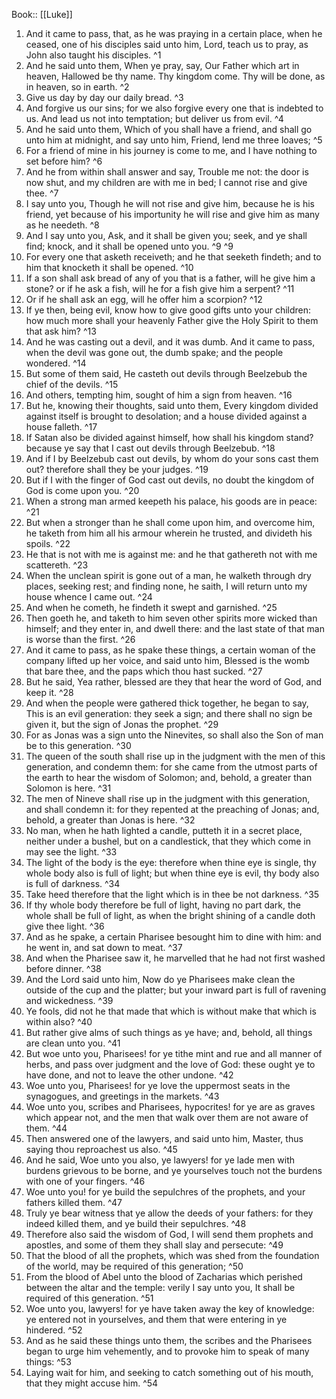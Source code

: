  Book:: [[Luke]]
 1. And it came to pass, that, as he was praying in a certain place, when he ceased, one of his disciples said unto him, Lord, teach us to pray, as John also taught his disciples. ^1
 2. And he said unto them, When ye pray, say, Our Father which art in heaven, Hallowed be thy name. Thy kingdom come. Thy will be done, as in heaven, so in earth. ^2
 3. Give us day by day our daily bread. ^3
 4. And forgive us our sins; for we also forgive every one that is indebted to us. And lead us not into temptation; but deliver us from evil. ^4
 5. And he said unto them, Which of you shall have a friend, and shall go unto him at midnight, and say unto him, Friend, lend me three loaves; ^5
 6. For a friend of mine in his journey is come to me, and I have nothing to set before him? ^6
 7. And he from within shall answer and say, Trouble me not: the door is now shut, and my children are with me in bed; I cannot rise and give thee. ^7
 8. I say unto you, Though he will not rise and give him, because he is his friend, yet because of his importunity he will rise and give him as many as he needeth. ^8
 9. And I say unto you, Ask, and it shall be given you; seek, and ye shall find; knock, and it shall be opened unto you. ^9 ^9
 10. For every one that asketh receiveth; and he that seeketh findeth; and to him that knocketh it shall be opened. ^10
 11. If a son shall ask bread of any of you that is a father, will he give him a stone? or if he ask a fish, will he for a fish give him a serpent? ^11
 12. Or if he shall ask an egg, will he offer him a scorpion? ^12
 13. If ye then, being evil, know how to give good gifts unto your children: how much more shall your heavenly Father give the Holy Spirit to them that ask him? ^13
 14. And he was casting out a devil, and it was dumb. And it came to pass, when the devil was gone out, the dumb spake; and the people wondered. ^14
 15. But some of them said, He casteth out devils through Beelzebub the chief of the devils. ^15
 16. And others, tempting him, sought of him a sign from heaven. ^16
 17. But he, knowing their thoughts, said unto them, Every kingdom divided against itself is brought to desolation; and a house divided against a house falleth. ^17
 18. If Satan also be divided against himself, how shall his kingdom stand? because ye say that I cast out devils through Beelzebub. ^18
 19. And if I by Beelzebub cast out devils, by whom do your sons cast them out? therefore shall they be your judges. ^19
 20. But if I with the finger of God cast out devils, no doubt the kingdom of God is come upon you. ^20
 21. When a strong man armed keepeth his palace, his goods are in peace: ^21
 22. But when a stronger than he shall come upon him, and overcome him, he taketh from him all his armour wherein he trusted, and divideth his spoils. ^22
 23. He that is not with me is against me: and he that gathereth not with me scattereth. ^23
 24. When the unclean spirit is gone out of a man, he walketh through dry places, seeking rest; and finding none, he saith, I will return unto my house whence I came out. ^24
 25. And when he cometh, he findeth it swept and garnished. ^25
 26. Then goeth he, and taketh to him seven other spirits more wicked than himself; and they enter in, and dwell there: and the last state of that man is worse than the first. ^26
 27. And it came to pass, as he spake these things, a certain woman of the company lifted up her voice, and said unto him, Blessed is the womb that bare thee, and the paps which thou hast sucked. ^27
 28. But he said, Yea rather, blessed are they that hear the word of God, and keep it. ^28
 29. And when the people were gathered thick together, he began to say, This is an evil generation: they seek a sign; and there shall no sign be given it, but the sign of Jonas the prophet. ^29
 30. For as Jonas was a sign unto the Ninevites, so shall also the Son of man be to this generation. ^30
 31. The queen of the south shall rise up in the judgment with the men of this generation, and condemn them: for she came from the utmost parts of the earth to hear the wisdom of Solomon; and, behold, a greater than Solomon is here. ^31
 32. The men of Nineve shall rise up in the judgment with this generation, and shall condemn it: for they repented at the preaching of Jonas; and, behold, a greater than Jonas is here. ^32
 33. No man, when he hath lighted a candle, putteth it in a secret place, neither under a bushel, but on a candlestick, that they which come in may see the light. ^33
 34. The light of the body is the eye: therefore when thine eye is single, thy whole body also is full of light; but when thine eye is evil, thy body also is full of darkness. ^34
 35. Take heed therefore that the light which is in thee be not darkness. ^35
 36. If thy whole body therefore be full of light, having no part dark, the whole shall be full of light, as when the bright shining of a candle doth give thee light. ^36
 37. And as he spake, a certain Pharisee besought him to dine with him: and he went in, and sat down to meat. ^37
 38. And when the Pharisee saw it, he marvelled that he had not first washed before dinner. ^38
 39. And the Lord said unto him, Now do ye Pharisees make clean the outside of the cup and the platter; but your inward part is full of ravening and wickedness. ^39
 40. Ye fools, did not he that made that which is without make that which is within also? ^40
 41. But rather give alms of such things as ye have; and, behold, all things are clean unto you. ^41
 42. But woe unto you, Pharisees! for ye tithe mint and rue and all manner of herbs, and pass over judgment and the love of God: these ought ye to have done, and not to leave the other undone. ^42
 43. Woe unto you, Pharisees! for ye love the uppermost seats in the synagogues, and greetings in the markets. ^43
 44. Woe unto you, scribes and Pharisees, hypocrites! for ye are as graves which appear not, and the men that walk over them are not aware of them. ^44
 45. Then answered one of the lawyers, and said unto him, Master, thus saying thou reproachest us also. ^45
 46. And he said, Woe unto you also, ye lawyers! for ye lade men with burdens grievous to be borne, and ye yourselves touch not the burdens with one of your fingers. ^46
 47. Woe unto you! for ye build the sepulchres of the prophets, and your fathers killed them. ^47
 48. Truly ye bear witness that ye allow the deeds of your fathers: for they indeed killed them, and ye build their sepulchres. ^48
 49. Therefore also said the wisdom of God, I will send them prophets and apostles, and some of them they shall slay and persecute: ^49
 50. That the blood of all the prophets, which was shed from the foundation of the world, may be required of this generation; ^50
 51. From the blood of Abel unto the blood of Zacharias which perished between the altar and the temple: verily I say unto you, It shall be required of this generation. ^51
 52. Woe unto you, lawyers! for ye have taken away the key of knowledge: ye entered not in yourselves, and them that were entering in ye hindered. ^52
 53. And as he said these things unto them, the scribes and the Pharisees began to urge him vehemently, and to provoke him to speak of many things: ^53
 54. Laying wait for him, and seeking to catch something out of his mouth, that they might accuse him. ^54

